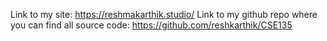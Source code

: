 Link to my site: https://reshmakarthik.studio/
Link to my github repo where you can find all source code: https://github.com/reshkarthik/CSE135